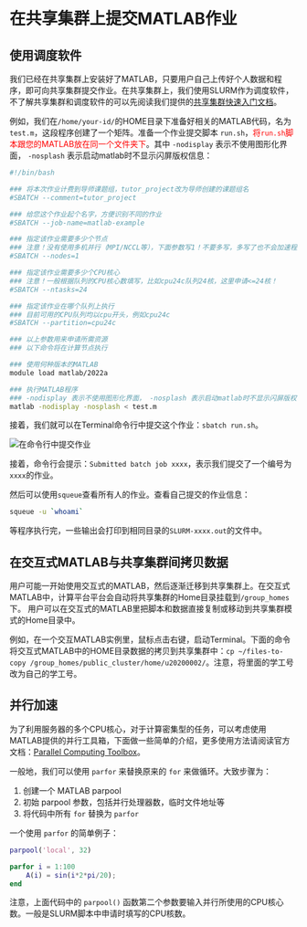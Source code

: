 # 在共享集群上提交MATLAB作业

## 使用调度软件

我们已经在共享集群上安装好了MATLAB，只要用户自己上传好个人数据和程序，即可向共享集群提交作业。在共享集群上，我们使用SLURM作为调度软件，不了解共享集群和调度软件的可以先阅读我们提供的[共享集群快速入门文档](./GPU-Cluster.md)。

例如，我们在`/home/your-id/`的HOME目录下准备好相关的MATLAB代码，名为`test.m`，这段程序创建了一个矩阵。准备一个作业提交脚本 `run.sh`，<font color=red >将`run.sh`脚本跟您的MATLAB放在同一个文件夹下</font>。其中 `-nodisplay` 表示不使用图形化界面， `-nosplash` 表示启动matlab时不显示闪屏版权信息：

```bash
#!/bin/bash

### 将本次作业计费到导师课题组，tutor_project改为导师创建的课题组名
#SBATCH --comment=tutor_project

### 给您这个作业起个名字，方便识别不同的作业
#SBATCH --job-name=matlab-example

### 指定该作业需要多少个节点
### 注意！没有使用多机并行（MPI/NCCL等），下面参数写1！不要多写，多写了也不会加速程序！
#SBATCH --nodes=1

### 指定该作业需要多少个CPU核心
### 注意！一般根据队列的CPU核心数填写，比如cpu24c队列24核，这里申请<=24核！
#SBATCH --ntasks=24

### 指定该作业在哪个队列上执行
### 目前可用的CPU队列均以cpu开头，例如cpu24c
#SBATCH --partition=cpu24c

### 以上参数用来申请所需资源
### 以下命令将在计算节点执行

### 使用何种版本的MATLAB
module load matlab/2022a

### 执行MATLAB程序
### -nodisplay 表示不使用图形化界面， -nosplash 表示启动matlab时不显示闪屏版权信息
matlab -nodisplay -nosplash < test.m
```

接着，我们就可以在Terminal命令行中提交这个作业：`sbatch run.sh`。

![在命令行中提交作业](../imaegs/../images/sbatch.png)

接着，命令行会提示：`Submitted batch job xxxx`，表示我们提交了一个编号为`xxxx`的作业。

然后可以使用`squeue`查看所有人的作业。查看自己提交的作业信息：

```bash
squeue -u `whoami`
```

等程序执行完，一些输出会打印到相同目录的`SLURM-xxxx.out`的文件中。

## 在交互式MATLAB与共享集群间拷贝数据

用户可能一开始使用交互式的MATLAB，然后逐渐迁移到共享集群上。在交互式MATLAB中，计算平台平台会自动将共享集群的Home目录挂载到`/group_homes`下。 用户可以在交互式的MATLAB里把脚本和数据直接复制或移动到共享集群模式的Home目录中。

例如，在一个交互MATLAB实例里，鼠标点击右键，启动Terminal。下面的命令将交互式MATLAB中的HOME目录数据的拷贝到共享集群中：`cp ~/files-to-copy /group_homes/public_cluster/home/u20200002/`。注意，将里面的学工号改为自己的学工号。

## 并行加速

为了利用服务器的多个CPU核心，对于计算密集型的任务，可以考虑使用MATLAB提供的并行工具箱，下面做一些简单的介绍，更多使用方法请阅读官方文档：[Parallel Computing Toolbox][1]。

一般地，我们可以使用 `parfor` 来替换原来的 `for` 来做循环。大致步骤为：

1. 创建一个 MATLAB parpool
2. 初始 parpool 参数，包括并行处理器数，临时文件地址等
3. 将代码中所有 `for` 替换为 `parfor` 

一个使用 `parfor` 的简单例子：

```matlab
parpool('local', 32)

parfor i = 1:100
    A(i) = sin(i*2*pi/20);
end
```

注意，上面代码中的 `parpool()` 函数第二个参数要输入并行所使用的CPU核心数。一般是SLURM脚本中申请时填写的CPU核数。

[1]: https://ww2.mathworks.cn/products/parallel-computing.html